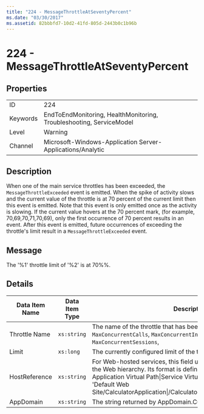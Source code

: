```yaml
---
title: "224 - MessageThrottleAtSeventyPercent"
ms.date: "03/30/2017"
ms.assetid: 82bbbfd7-10d2-41fd-805d-2443b0c1b96b
---
```

# 224 - MessageThrottleAtSeventyPercent
## Properties  
  
|||  
|-|-|  
|ID|224|  
|Keywords|EndToEndMonitoring, HealthMonitoring, Troubleshooting, ServiceModel|  
|Level|Warning|  
|Channel|Microsoft-Windows-Application Server-Applications/Analytic|  
  
## Description  
 When one of the main service throttles has been exceeded, the `MessageThrottleExceeded` event is emitted. When the spike of activity slows and the current value of the throttle is at 70 percent of the current limit then this event is emitted. Note that this event is only emitted once as the activity is slowing. If the current value hovers at the 70 percent mark, (for example, 70,69,70,71,70,69), only the first occurrence of 70 percent results in an event. After this event is emitted, future occurrences of exceeding the throttle's limit result in a `MessageThrottleExceeded` event.  
  
## Message  
 The '%1' throttle limit of '%2' is at 70%%.  
  
## Details  
  
|Data Item Name|Data Item Type|Description|  
|--------------------|--------------------|-----------------|  
|Throttle Name|`xs:string`|The name of the throttle that has been exceeded. Either `MaxConcurrentCalls`, `MaxConcurrentInstances`, or `MaxConcurrentSessions`,|  
|Limit|`xs:long`|The currently configured limit of the throttle.|  
|HostReference|`xs:string`|For Web-hosted services, this field uniquely identifies the service in the Web hierarchy. Its format is defined as 'Web Site Name Application Virtual Path&#124;Service Virtual Path&#124;ServiceName'. Example: 'Default Web Site/CalculatorApplication&#124;/CalculatorService.svc&#124;CalculatorService'.|  
|AppDomain|`xs:string`|The string returned by AppDomain.CurrentDomain.FriendlyName.|

